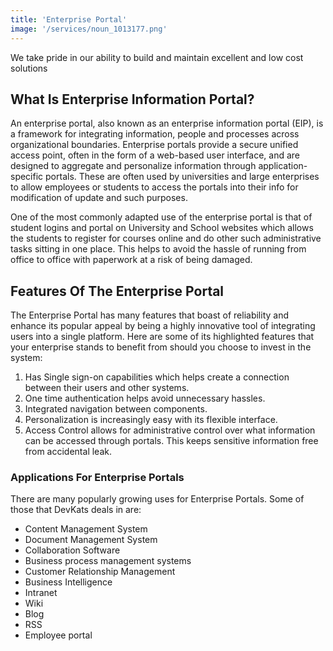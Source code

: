 ```yaml
---
title: 'Enterprise Portal'
image: '/services/noun_1013177.png'
---
```


We take pride in our ability to build and maintain excellent and low cost solutions

## What Is Enterprise Information Portal?
An enterprise portal, also known as an enterprise information portal (EIP), is a framework for integrating information, people and processes across organizational boundaries. Enterprise portals provide a secure unified access point, often in the form of a web-based user interface, and are designed to aggregate and personalize information through application-specific portals. These are often used by universities and large enterprises to allow employees or students to access the portals into their info for modification of update and such purposes.

One of the most commonly adapted use of the enterprise portal is that of student logins and portal on University and School websites which allows the students to register for courses online and do other such administrative tasks sitting in one place. This helps to avoid the hassle of running from office to office with paperwork at a risk of being damaged.

## Features Of The Enterprise Portal
The Enterprise Portal has many features that boast of reliability and enhance its popular appeal by being a highly innovative tool of integrating users into a single platform. Here are some of its highlighted features that your enterprise stands to benefit from should you choose to invest in the system:

1. Has Single sign-on capabilities which helps create a connection between their users and other systems.
2. One time authentication helps avoid unnecessary hassles.
3. Integrated navigation between components.
4. Personalization is increasingly easy with its flexible interface.
5. Access Control allows for administrative control over what information can be accessed through portals. This keeps sensitive information free from accidental leak.


### Applications For Enterprise Portals
There are many popularly growing uses for Enterprise Portals. Some of those that DevKats deals in are:

- Content Management System
- Document Management System
- Collaboration Software
- Business process management systems
- Customer Relationship Management
- Business Intelligence
- Intranet
- Wiki
- Blog
- RSS
- Employee portal